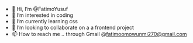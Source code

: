- 👋 Hi, I’m @FatimoYusuf
- 👀 I’m interested in coding
- 🌱 I’m currently learning css
- 💞️ I’m looking to collaborate on a a frontend project
- 📫 How to reach me .. through Gmail @fatimoomowunmi270@gmail.com

<!---
FatimoYusuf/FatimoYusuf is a ✨ special ✨ repository because its `README.md` (this file) appears on your GitHub profile.
You can click the Preview link to take a look at your changes.
--->
